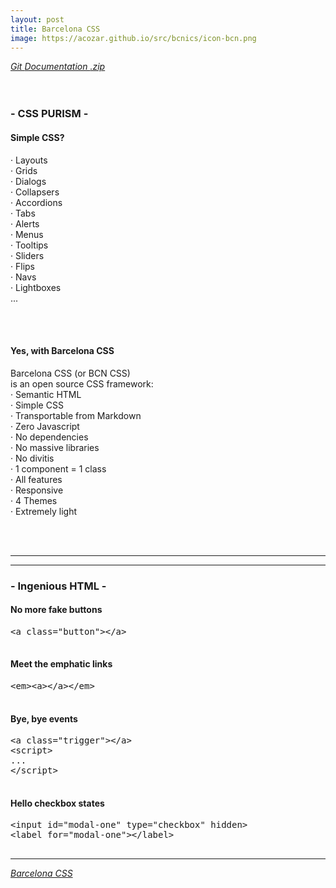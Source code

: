 ```yaml
---
layout: post
title: Barcelona CSS
image: https://acozar.github.io/src/bcnics/icon-bcn.png
---
```


<div class="ktr-landing-first">
	<em><a href="https://github.com/hipertextos/barcelonacss" title="View on Github"> Git </a></em>
	<em><a href="https://acozar.github.io/bcncss/" title="Documents & Demo"> Documentation </a></em>
	<em><a href="https://github.com/hipertextos/barcelonacss/archive/master.zip" title="Download .zip"> .zip </a></em>
	<br><br><br>
	<h3>- CSS PURISM -</h3>
	<div class="flex-grid-2">
		<section>
			<h4>Simple CSS?</h4>
			<p>· Layouts<br>
			· Grids<br>
			· Dialogs<br> 
			· Collapsers<br> 
			· Accordions<br> 
			· Tabs<br> 
			· Alerts<br> 
			· Menus<br> 
			· Tooltips<br> 
			· Sliders<br> 
			· Flips<br> 
			· Navs<br> 
			· Lightboxes<br> 
			...</p>
			<br><br>
		</section>
		<section>
			<h4>Yes, with Barcelona CSS</h4>
			<p>Barcelona CSS (or BCN CSS) <br class="desktop">is an open source CSS framework:<br>
			· Semantic HTML<br>
			· Simple CSS<br>
			· Transportable from Markdown<br>
			· Zero Javascript<br>
			· No dependencies<br>
			· No massive libraries<br>
			· No divitis<br>
			· 1 component = 1 class<br>
			· All features<br>
			· Responsive<br>
			· 4 Themes<br>
			· Extremely light</p>
			<br><br>
		</section>
		<hr>
	</div>
	<hr>
	<h3>- Ingenious HTML -</h3>
	<div class="flex-grid-2">
		<section>
			<h4 class="txt-color-red">No more fake buttons</h4>
			<pre class="txt-color-red">
&lt;a class=&quot;button&quot;&gt;&lt;/a&gt;
			</pre>
		</section>
		<section>
			<h4 class="txt-color-green">Meet the emphatic links</h4>
			<pre class="txt-color-green">
&lt;em&gt;&lt;a&gt;&lt;/a&gt;&lt;/em&gt;
			</pre>
		</section>
		<section>
			<h4 class="txt-color-red">Bye, bye events</h4>
			<pre class="txt-color-red">
&lt;a class=&quot;trigger&quot;&gt;&lt;/a&gt;
&lt;script&gt;
...
&lt;/script&gt;
			</pre>
		</section>
		<section>
			<h4 class="txt-color-green">Hello checkbox states</h4>
			<pre class="txt-color-green">
&lt;input id="modal-one" type="checkbox" hidden&gt;
&lt;label for="modal-one"&gt;&lt;/label&gt;
			</pre>
		</section>
	</div>
	<hr>
	<em><a href="https://acozar.github.io/bcncss/" title="BCN CSS">Barcelona CSS</a></em>
</div>